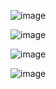 ![image](https://user-images.githubusercontent.com/70198995/173141080-b806bc67-8780-46dd-9cf4-a5a5f8471ce0.png)

![image](https://user-images.githubusercontent.com/70198995/173142108-05b9c26f-30e0-466b-b1f5-1249c5a55897.png)

![image](https://user-images.githubusercontent.com/70198995/173142891-33b14f95-7407-4813-bf60-e51dcb697c2c.png)

![image](https://user-images.githubusercontent.com/70198995/173143460-70851043-3723-40f9-a6e2-f1ceea7ee354.png)
